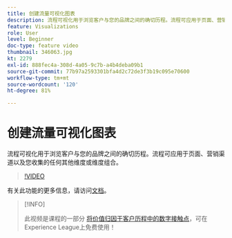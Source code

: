 ```yaml
---
title: 创建流量可视化图表
description: 流程可视化用于浏览客户与您的品牌之间的确切历程。流程可应用于页面、营销渠道以及您收集的任何其他维度或维度组合。
feature: Visualizations
role: User
level: Beginner
doc-type: feature video
thumbnail: 346063.jpg
kt: 2279
exl-id: 888fec4a-308d-4a05-9c7b-a4b4deba09b1
source-git-commit: 77b97a2593301bfa4d2c72de3f3b19c095e70600
workflow-type: tm+mt
source-wordcount: '120'
ht-degree: 81%

---
```


# 创建流量可视化图表

流程可视化用于浏览客户与您的品牌之间的确切历程。流程可应用于页面、营销渠道以及您收集的任何其他维度或维度组合。

>[!VIDEO](https://video.tv.adobe.com/v/346063/?quality=12&learn=on)

有关此功能的更多信息，请访问[文档](https://experienceleague.adobe.com/docs/analytics/analyze/analysis-workspace/visualizations/flow/flow.html?lang=zh-Hans)。

>[!INFO]
>
> 此视频是课程的一部分 [将价值归因于客户历程中的数字接触点](https://experienceleague.adobe.com/?recommended=Analytics-U-1-2020.2)，可在Experience League上免费使用！